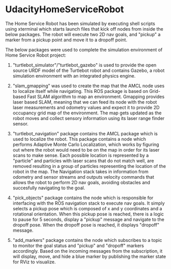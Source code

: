 # UdacityHomeServiceRobot

The Home Service Robot has been simulated by executing shell scripts using xterminal which starts launch files that kick off nodes from inside the below packages. The robot will execute two 2D nav goals, and "pickup" a marker from a pickup point and move it to a dropoff point.

The below packages were used to complete the simulation environment of Home Service Robot project:

  1. "turtlebot_simulator"/"turtlebot_gazebo" is used to provide the open source URDF model of the Turtlebot robot and contains Gazebo, a robot simulation environment   with an integrated physics engine.

  2. "slam_gmapping" was used to create the map that the AMCL node uses to localize itself while navigating. This ROS package is based on Grid-based Fast SLAM algorithm to map an environment. Gmapping provides laser based SLAM, meaning that we can feed its node with the robot laser measurements and odometry values and expect it to provide  2D occupancy grid map of the environment. The map gets updated as the robot moves and collect sensory information using its laser range finder sensor.

  3. "turtlebot_navigation" package contains the AMCL package which is used to localize the robot. This package contains a node which performs Adaptive Monte Carlo Localization, which works by figuring out where the robot would need to be on the map in order for its laser scans to make sense. Each possible location is represented by a "particle" and particles with laser scans that do not match well, are removed resulting in a group of particles representing the location of the robot in the map. The Navigation stack takes in information from odometry and sensor streams and outputs velocity commands that allows the robot to perform 2D nav goals, avoiding obstacles and succesfully navigating to the goal.

  4. "pick_objects" package contains the node which is responsible for interfacing with the ROS navigation stack to execute nav goals. It simply selects a pickup pose which is composed of x and y coordinates and a rotational orientation. When this pickup pose is reached, there is a logic to pause for 5 seconds, display a "pickup" message and navigate to the dropoff pose. When the dropoff pose is reached, it displays "dropoff" message.

  5. "add_markers" package contains the node which subscribes to a topic to monitor the goal status and "pickup" and "dropoff" markers accordingly. Based on the incoming messages from the subscription, it will display, move, and hide a blue marker by publishing the marker state for RViz to visualize.
